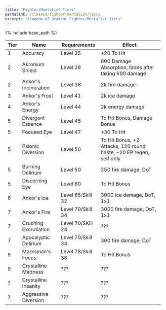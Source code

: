 ```yaml
---
title: "Fighter/Mentalist Tiers"
permalink: /classes/fighter-mentalist/tiers
excerpt: "Kingdom of Drakkar Fighter/Mentalist Tiers"
---
```


{% include base_path %}

Tier | Name | Requirements | Effect
---- | ---- | ------------ | ------
1    | Accuracy               | Level 35 | +20 To Hit
2    | Akronium Shield        | Level 38 | 600 Damage Absorption, fades after taking 600 damage
2    | Ankor's Incineration   | Level 38 | 2k fire damage
3    | Ankor's Frost          | Level 41 | 2k ice damage
4    | Ankor's Energy         | Level 44 | 2k energy damage
5    | Divergent Essence      | Level 45 | To Hit Bonus, Damage Bonus
5    | Focused Eye            | Level 47 | +30 To Hit
5    | Psionic Diversion      | Level 50 | To Hit Bonus, +2 Attacks, 120 round haste, -20 EP regen, self only
5    | Burning Delirium       | Level 50 | 250 fire damage, DoT
5    | Discerning Eye         | Level 60 | To Hit Bonus
6    | Ankor's Ice            | Level 65/Skill 32 | 3000 ice damage, DoT, 1x1
7    | Ankor's Fire           | Level 70/Skill 34 | 3000 fire damage, DoT, 1x1
7    | Crushing Excrutiation  | Level 70/SKill 24 | ???
7    | Apocalyptic Delirium   | Level 70/Skill 34 | 300 fire damage, DoT
8    | Marksman's Focus       | Level 78/Skill 38 | To Hit Bonus
9    | Crystalline Madness    | ??? | ???
?    | Crystalline Insanity   | ??? | ???
?    | Aggressive Diversion   | ??? | ???
